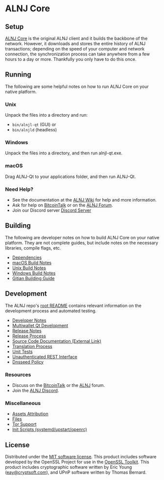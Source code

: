 ALNJ Core
=============

Setup
---------------------
[ALNJ Core](http://alnjlite.com/wallet) is the original ALNJ client and it builds the backbone of the network. However, it downloads and stores the entire history of ALNJ transactions; depending on the speed of your computer and network connection, the synchronization process can take anywhere from a few hours to a day or more. Thankfully you only have to do this once.

Running
---------------------
The following are some helpful notes on how to run ALNJ Core on your native platform.

### Unix

Unpack the files into a directory and run:

- `bin/alnjl-qt` (GUI) or
- `bin/alnjld` (headless)

### Windows

Unpack the files into a directory, and then run alnjl-qt.exe.

### macOS

Drag ALNJ-Qt to your applications folder, and then run ALNJ-Qt.

### Need Help?

* See the documentation at the [ALNJ Wiki](https://github.com/ALNJ-Project/ALNJ/wiki)
for help and more information.
* Ask for help on [BitcoinTalk](https://bitcointalk.org/index.php?topic=1262920.0) or on the [ALNJ Forum](http://forum.alnjlite.com/).
* Join our Discord server [Discord Server](https://discord.alnjlite.com)

Building
---------------------
The following are developer notes on how to build ALNJ Core on your native platform. They are not complete guides, but include notes on the necessary libraries, compile flags, etc.

- [Dependencies](dependencies.md)
- [macOS Build Notes](build-osx.md)
- [Unix Build Notes](build-unix.md)
- [Windows Build Notes](build-windows.md)
- [Gitian Building Guide](gitian-building.md)

Development
---------------------
The ALNJ repo's [root README](/README.md) contains relevant information on the development process and automated testing.

- [Developer Notes](developer-notes.md)
- [Multiwallet Qt Development](multiwallet-qt.md)
- [Release Notes](release-notes.md)
- [Release Process](release-process.md)
- [Source Code Documentation (External Link)](https://www.fuzzbawls.pw/alnjl/doxygen/)
- [Translation Process](translation_process.md)
- [Unit Tests](unit-tests.md)
- [Unauthenticated REST Interface](REST-interface.md)
- [Dnsseed Policy](dnsseed-policy.md)

### Resources
* Discuss on the [BitcoinTalk](https://bitcointalk.org/index.php?topic=1262920.0) or the [ALNJ](http://forum.alnjlite.com/) forum.
* Join the [ALNJ Discord](https://discord.alnjlite.com).

### Miscellaneous
- [Assets Attribution](assets-attribution.md)
- [Files](files.md)
- [Tor Support](tor.md)
- [Init Scripts (systemd/upstart/openrc)](init.md)

License
---------------------
Distributed under the [MIT software license](/COPYING).
This product includes software developed by the OpenSSL Project for use in the [OpenSSL Toolkit](https://www.openssl.org/). This product includes
cryptographic software written by Eric Young ([eay@cryptsoft.com](mailto:eay@cryptsoft.com)), and UPnP software written by Thomas Bernard.
